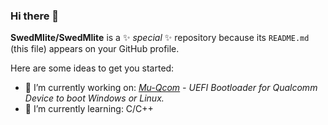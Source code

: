 ### Hi there 👋


**SwedMlite/SwedMlite** is a ✨ _special_ ✨ repository because its `README.md` (this file) appears on your GitHub profile.

Here are some ideas to get you started:

- 🔭 I’m currently working on:
 *[Mu-Qcom](https://github.com/Robotix22/Mu-Qcom) - UEFI Bootloader for Qualcomm Device to boot Windows or Linux.*
- 🌱 I’m currently learning:
  C/C++
<!--  👯 I’m looking to collaborate on ...
- 🤔 I’m looking for help with ...
- 💬 Ask me about ...
- 📫 How to reach me: ...
- 😄 Pronouns: ...
- ⚡ Fun fact: ...
  -->
  
